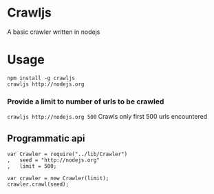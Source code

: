 # Crawljs

A basic crawler written in nodejs

# Usage
```
npm install -g crawljs
crawljs http://nodejs.org
```

### Provide a limit to number of urls to be crawled
`crawljs http://nodejs.org 500` 
Crawls only first 500 urls encountered

## Programmatic api
```
var	Crawler = require("../lib/Crawler")
,	seed = "http://nodejs.org"
,	limit = 500;

var crawler = new Crawler(limit);
crawler.crawl(seed);
